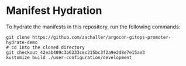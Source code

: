 # Manifest Hydration

To hydrate the manifests in this repository, run the following commands:

```shell
git clone https://github.com/zachaller/argocon-gitops-promoter-hydrate-demo
# cd into the cloned directory
git checkout 42eab409c3b6233cec215bc3f2a9e2d8e7e15ae3
kustomize build ./user-configuration/development
```
